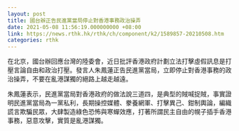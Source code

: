 ```yaml
---
layout: post
title: 國台辦正告民進黨當局停止對香港事務政治操弄
date: 2021-05-08 11:56:19.000000000 +08:00
link: https://news.rthk.hk/rthk/ch/component/k2/1589857-20210508.htm
categories: rthk
---
```


在北京，國台辦回應台灣的陸委會，近日批評香港政府計劃立法打擊虛假訊息是打壓言論自由和政治打壓。發言人朱鳳蓮正告民進黨當局，立即停止對香港事務的政治操弄，不要在亂港謀獨的絕路上越走越遠。

朱鳳蓮表示，民進黨當局對香港政府的做法說三道四，是典型的賊喊捉賊，事實證明民進黨當局為一黨私利，長期操控媒體、豢養網軍、打擊異己、鉗制輿論，編織謊言欺騙民眾，大肆製造綠色恐怖與寒蟬效應，打著所謂民主自由的幌子插手香港事務，惡意攻擊，實質是亂港謀獨。
